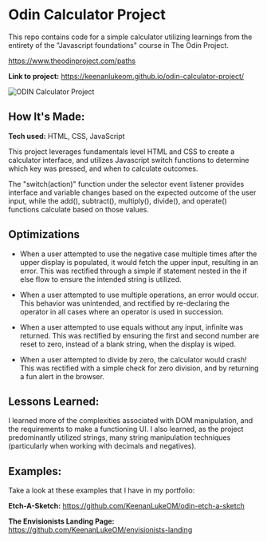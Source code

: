 # Odin Calculator Project

This repo contains code for a simple calculator utilizing learnings from the entirety of the "Javascript foundations" course in The Odin Project.

https://www.theodinproject.com/paths

**Link to project:** https://keenanlukeom.github.io/odin-calculator-project/

![ODIN Calculator Project](https://i.ibb.co/Pj4CBHk/Calculator.png)

## How It's Made:

**Tech used:** HTML, CSS, JavaScript

This project leverages fundamentals level HTML and CSS to create a calculator interface, and utilizes Javascript switch functions to determine which key was pressed, and when to calculate outcomes.

The "switch(action)" function under the selector event listener provides interface and variable changes based on the expected outcome of the user input, while the add(), subtract(), multiply(), divide(), and operate() functions calculate based on those values.

## Optimizations

-   When a user attempted to use the negative case multiple times after the upper display is populated, it would fetch the upper input, resulting in an error. This was rectified through a simple if statement nested in the if else flow to ensure the intended string is utilized.

-   When a user attempted to use multiple operations, an error would occur. This behavior was unintended, and rectified by re-declaring the operator in all cases where an operator is used in succession.

-   When a user attempted to use equals without any input, infinite was returned. This was rectified by ensuring the first and second number are reset to zero, instead of a blank string, when the display is wiped.

-   When a user attempted to divide by zero, the calculator would crash! This was rectified with a simple check for zero division, and by returning a fun alert in the browser.

## Lessons Learned:

I learned more of the complexities associated with DOM manipulation, and the requirements to make a functioning UI. I also learned, as the project predominantly utilized strings, many string manipulation techniques (particularly when working with decimals and negatives).

## Examples:

Take a look at these examples that I have in my portfolio:

**Etch-A-Sketch:** https://github.com/KeenanLukeOM/odin-etch-a-sketch

**The Envisionists Landing Page:** https://github.com/KeenanLukeOM/envisionists-landing
